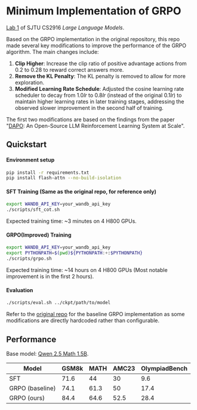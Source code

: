 # Minimum Implementation of GRPO

[Lab 1](https://github.com/GAIR-NLP/cs2916/tree/main/2025/hw1) of SJTU CS2916 *Large Language Models*.

Based on the GRPO implementation in the original repository, this repo made several key modifications to improve the performance of the GRPO algorithm. The main changes include:
1. **Clip Higher**: Increase the clip ratio of positive advantage actions from $0.2$ to $0.28$ to reward correct answers more.
2. **Remove the KL Penalty**: The KL penalty is removed to allow for more exploration.
3. **Modified Learning Rate Schedule**: Adjusted the cosine learning rate scheduler to decay from $1.0lr$ to $0.8lr$ (instead of the original $0.1lr$) to maintain higher learning rates in later training stages, addressing the observed slower improvement in the second half of training.

The first two modifications are based on the findings from the paper "[DAPO](https://arxiv.org/abs/2503.14476): An Open-Source LLM Reinforcement Learning System at Scale".

## Quickstart

#### Environment setup
```bash
pip install -r requirements.txt
pip install flash-attn --no-build-isolation
```

#### SFT Training (Same as the original repo, for reference only)
```bash
export WANDB_API_KEY=your_wandb_api_key
./scripts/sft_cot.sh
```
Expected training time: ~3 minutes on 4 H800 GPUs.

#### GRPO(Improved) Training
```bash
export WANDB_API_KEY=your_wandb_api_key
export PYTHONPATH=$(pwd)${PYTHONPATH:+:$PYTHONPATH}
./scripts/grpo.sh
```
Expected training time: ~14 hours on 4 H800 GPUs (Most notable improvement is in the first 2 hours).

#### Evaluation
```bash
./scripts/eval.sh ../ckpt/path/to/model
```

Refer to the [original repo](https://github.com/GAIR-NLP/cs2916/tree/main/2025/hw1) for the baseline GRPO implementation as some modifications are directly hardcoded rather than configurable.

## Performance

Base model: [Qwen 2.5 Math 1.5B](https://huggingface.co/Qwen/Qwen2.5-Math-1.5B).

| Model          | GSM8k | MATH | AMC23 | OlympiadBench |
|----------------|-------|------|-------|---------------|
| SFT            | 71.6  | 44   | 30    | 9.6           |
| GRPO (baseline)| 74.1  | 61.3 | 50    | 17.4          |
| GRPO (ours)    | 84.4  | 64.6 | 52.5  | 28.4          |